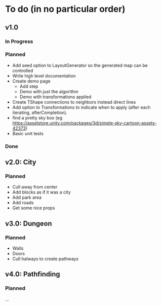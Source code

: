 # To do (in no particular order)

## v1.0

### In Progress

### Planned
-   Add seed option to LayoutGenerator so the generated map can be controlled
-   Write high level documentation
-   Create demo page
    -   Add step
    -   Demo with just the algorithm
    -   Demo with transformations applied
-   Create TShape connections to neighbors instead direct lines
-   Add option to Transformations to indicate when to apply (after each iterating, afterCompletion).
-   find a pretty sky box (eg https://assetstore.unity.com/packages/3d/simple-sky-cartoon-assets-42373)
-   Basic unit tests

### Done

## v2.0: City

### Planned

-   Cull away from center
-   Add blocks as if it was a city
-   Add park area
-   Add roads
-   Get some nice props

## v3.0: Dungeon

### Planned

-   Walls
-   Doors
-   Cull halways to create pathways

## v4.0: Pathfinding

### Planned

...

